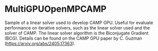 # MultiGPUOpenMPCAMP

Sample of a linear solver used to develop CAMP GPU. Useful for evaluate performance on iterative solvers, such as the linear solver used and the solver of CAMP. The linear solver algorithm is the Biconjugate Gradient (BCG). Details can be found on the CAMP GPU paper by C. Guzman (https://arxiv.org/abs/2405.17363).